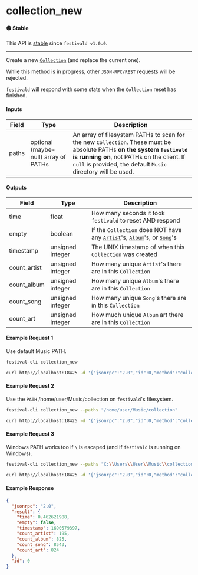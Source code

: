 # collection_new

#### 🟢 Stable
This API is [stable](../../api-stability/marker.md) since `festivald v1.0.0`.

---

Create a new [`Collection`](../../common-objects/collection.md) (and replace the current one).

While this method is in progress, other `JSON-RPC/REST` requests will be rejected.

`festivald` will respond with some stats when the `Collection` reset has finished.

#### Inputs

| Field | Type                                 | Description |
|-------|--------------------------------------|-------------|
| paths | optional (maybe-null) array of PATHs | An array of filesystem PATHs to scan for the new `Collection`. These must be absolute PATHs **on the system `festivald` is running on**, not PATHs on the client. If `null` is provided, the default `Music` directory will be used.

#### Outputs

| Field        | Type             | Description |
|--------------|------------------|-------------|
| time         | float            | How many seconds it took `festivald` to reset AND respond
| empty        | boolean          | If the `Collection` does NOT have any [`Artist`](../../common-objects/artist.md)'s, [`Album`](../../common-objects/album.md)'s, or [`Song`](../../common-objects/song.md)'s
| timestamp    | unsigned integer | The UNIX timestamp of when this `Collection` was created
| count_artist | unsigned integer | How many unique `Artist`'s there are in this `Collection`
| count_album  | unsigned integer | How many unique `Album`'s there are in this `Collection`
| count_song   | unsigned integer | How many unique `Song`'s there are in this `Collection`
| count_art    | unsigned integer | How much unique `Album` art there are in this `Collection`

#### Example Request 1
Use default Music PATH.
```bash
festival-cli collection_new
```
```bash
curl http://localhost:18425 -d '{"jsonrpc":"2.0","id":0,"method":"collection_new","params":{"paths":null}}'
```

#### Example Request 2
Use the `PATH` /home/user/Music/collection on `festivald`'s filesystem.
```bash
festival-cli collection_new --paths "/home/user/Music/collection"
```
```bash
curl http://localhost:18425 -d '{"jsonrpc":"2.0","id":0,"method":"collection_new","params":{"paths":["/home/user/Music/collection"]}}'
```

#### Example Request 3
Windows PATH works too if `\` is escaped (and if `festivald` is running on Windows).
```bash
festival-cli collection_new --paths "C:\\Users\\User\\Music\\collection"
```
```bash
curl http://localhost:18425 -d '{"jsonrpc":"2.0","id":0,"method":"collection_new","params":{"paths":["C:\\Users\\User\\Music\\collection"]}}'
```

#### Example Response
```json
{
  "jsonrpc": "2.0",
  "result": {
    "time": 0.462621988,
    "empty": false,
    "timestamp": 1690579397,
    "count_artist": 195,
    "count_album": 825,
    "count_song": 8543,
    "count_art": 824
  },
  "id": 0
}
```
